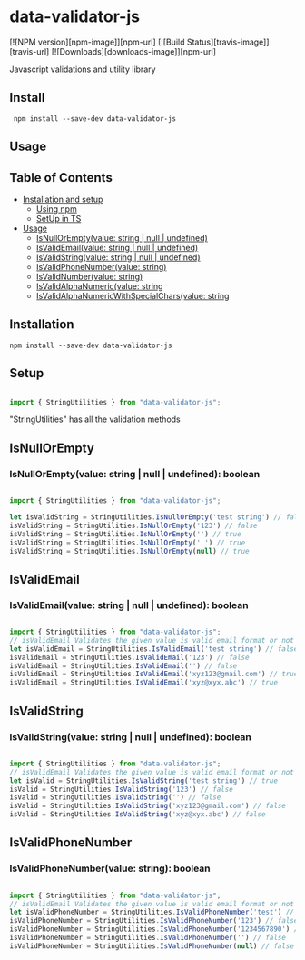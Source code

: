 # data-validator-js

[![NPM version][npm-image]][npm-url] [![Build Status][travis-image]][travis-url] [![Downloads][downloads-image]][npm-url]

Javascript validations and utility library

Install
----
     npm install --save-dev data-validator-js
Usage
----

## Table of Contents

* [Installation and setup](#installation)
    - [Using npm](#installation)
    - [SetUp in TS](#setup)
* [Usage](#usage)
    + [IsNullOrEmpty(value: string | null | undefined)](#isnullorempty)
    + [IsValidEmail(value: string | null | undefined)](#isvalidemail)
    + [IsValidString(value: string | null | undefined)](#isvalidstring)
    + [IsValidPhoneNumber(value: string)](#isvalidphonenumber)
    + [IsValidNumber(value: string)](#isvalidnumber)
    + [IsValidAlphaNumeric(value: string](#isvalidalphanumeric)
    + [IsValidAlphaNumericWithSpecialChars(value: string](#isvalidalphanumericWithspecialchars)



## Installation

```
npm install --save-dev data-validator-js
```

## Setup

``` Typescript

import { StringUtilities } from "data-validator-js";

```
"StringUtilities" has all the validation methods

## IsNullOrEmpty

### IsNullOrEmpty(value: string | null | undefined): boolean

```Typescript

import { StringUtilities } from "data-validator-js";

let isValidString = StringUtilities.IsNullOrEmpty('test string') // false
isValidString = StringUtilities.IsNullOrEmpty('123') // false
isValidString = StringUtilities.IsNullOrEmpty('') // true
isValidString = StringUtilities.IsNullOrEmpty(' ') // true
isValidString = StringUtilities.IsNullOrEmpty(null) // true

```

## IsValidEmail

### IsValidEmail(value: string | null | undefined): boolean 

```Typescript

import { StringUtilities } from "data-validator-js";
// isValidEmail Validates the given value is valid email format or not 
let isValidEmail = StringUtilities.IsValidEmail('test string') // false
isValidEmail = StringUtilities.IsValidEmail('123') // false
isValidEmail = StringUtilities.IsValidEmail('') // false
isValidEmail = StringUtilities.IsValidEmail('xyz123@gmail.com') // true
isValidEmail = StringUtilities.IsValidEmail('xyz@xyx.abc') // true

```

## IsValidString

### IsValidString(value: string | null | undefined): boolean

```Typescript

import { StringUtilities } from "data-validator-js";
// isValidEmail Validates the given value is valid email format or not 
let isValid = StringUtilities.IsValidString('test string') // true
isValid = StringUtilities.IsValidString('123') // false
isValid = StringUtilities.IsValidString('') // false
isValid = StringUtilities.IsValidString('xyz123@gmail.com') // false
isValid = StringUtilities.IsValidString('xyz@xyx.abc') // false

```

## IsValidPhoneNumber

### IsValidPhoneNumber(value: string): boolean

```Typescript

import { StringUtilities } from "data-validator-js";
// isValidEmail Validates the given value is valid email format or not 
let isValidPhoneNumber = StringUtilities.IsValidPhoneNumber('test') // false
isValidPhoneNumber = StringUtilities.IsValidPhoneNumber('123') // false
isValidPhoneNumber = StringUtilities.IsValidPhoneNumber('1234567890') // true
isValidPhoneNumber = StringUtilities.IsValidPhoneNumber('') // false
isValidPhoneNumber = StringUtilities.IsValidPhoneNumber(null) // false

```